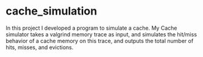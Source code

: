 # cache_simulation
In this project I developed a program to simulate a cache.
My Cache simulator takes a valgrind memory trace as input, and simulates the hit/miss behavior of a cache memory on this trace, and
outputs the total number of hits, misses, and evictions. 

